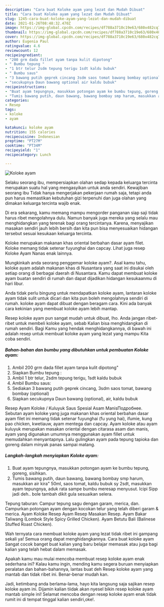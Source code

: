 ```yaml
---
description: "Cara buat Koloke ayam yang lezat dan Mudah Dibuat"
title: "Cara buat Koloke ayam yang lezat dan Mudah Dibuat"
slug: 1245-cara-buat-koloke-ayam-yang-lezat-dan-mudah-dibuat
date: 2021-01-26T08:48:32.470Z
image: https://img-global.cpcdn.com/recipes/df788a3710c19e63/680x482cq70/koloke-ayam-foto-resep-utama.jpg
thumbnail: https://img-global.cpcdn.com/recipes/df788a3710c19e63/680x482cq70/koloke-ayam-foto-resep-utama.jpg
cover: https://img-global.cpcdn.com/recipes/df788a3710c19e63/680x482cq70/koloke-ayam-foto-resep-utama.jpg
author: Eugenia Paul
ratingvalue: 4.6
reviewcount: 12
recipeingredient:
- "200 grm dada fillet ayam tanpa kulit dipotong"
- " Bumbu tepung "
- "1 btr telur 2sdm tepung terigu 1sdt kaldu bubuk"
- " Bumbu saus"
- "3 bawang putih geprek cincang 3sdm saos tomat bawang bombay optional"
- "secukupnya Daun bawang optional air kaldu bubuk"
recipeinstructions:
- "Buat ayam tepungnya, masukkan potongan ayam ke bumbu tepung, goreng, sisihkan."
- "Tumis bawang putih, daun bawang, bawang bombay smp harum, masukkan air kira&#34; 50ml, saos tomat, kaldu bubuk sy 2sdt, masukkan ayam tepungnya, aduk rata sampe bumbu meresap menyusut. Icipi Sipp jadi deh.. bole tambah dikit gula sesuaikan selera."
categories:
- Resep
tags:
- koloke
- ayam

katakunci: koloke ayam 
nutrition: 155 calories
recipecuisine: Indonesian
preptime: "PT27M"
cooktime: "PT34M"
recipeyield: "1"
recipecategory: Lunch

---
```



![Koloke ayam](https://img-global.cpcdn.com/recipes/df788a3710c19e63/680x482cq70/koloke-ayam-foto-resep-utama.jpg)

Selaku seorang ibu, mempersiapkan olahan sedap kepada keluarga tercinta merupakan suatu hal yang mengasyikan untuk anda sendiri. Kewajiban seorang ibu Tidak hanya mengerjakan pekerjaan rumah saja, tetapi anda pun harus memastikan kebutuhan gizi terpenuhi dan juga olahan yang dimakan keluarga tercinta wajib enak.

Di era  sekarang, kamu memang mampu mengorder panganan siap saji tidak harus ribet mengolahnya dulu. Namun banyak juga mereka yang selalu mau menghidangkan yang terenak bagi orang tercintanya. Karena, menyajikan masakan sendiri jauh lebih bersih dan kita pun bisa menyesuaikan hidangan tersebut sesuai kesukaan keluarga tercinta. 

Koloke merupakan makanan khas oriental berbahan dasar ayam filet. Koloke memang tidak setenar fuyunghai dan capcay. Lihat juga resep Koloke Ayam Nanas enak lainnya.

Mungkinkah anda seorang penggemar koloke ayam?. Asal kamu tahu, koloke ayam adalah makanan khas di Nusantara yang saat ini disukai oleh setiap orang di berbagai daerah di Nusantara. Kamu dapat membuat koloke ayam buatan sendiri di rumah dan dapat dijadikan hidangan kesukaanmu di hari libur.

Anda tidak perlu bingung untuk mendapatkan koloke ayam, lantaran koloke ayam tidak sulit untuk dicari dan kita pun boleh mengolahnya sendiri di rumah. koloke ayam dapat dibuat dengan beragam cara. Kini ada banyak cara kekinian yang membuat koloke ayam lebih mantap.

Resep koloke ayam pun sangat mudah untuk dibuat, lho. Anda jangan ribet-ribet untuk membeli koloke ayam, sebab Kalian bisa menghidangkan di rumah sendiri. Bagi Kamu yang hendak menghidangkannya, di bawah ini adalah resep untuk membuat koloke ayam yang lezat yang mampu Kita coba sendiri.

<!--inarticleads1-->

##### Bahan-bahan dan bumbu yang dibutuhkan untuk pembuatan Koloke ayam:

1. Ambil 200 grm dada fillet ayam tanpa kulit dipotong&#34;
1. Siapkan  Bumbu tepung :
1. Ambil 1 btr telur, 2sdm tepung terigu, 1sdt kaldu bubuk
1. Ambil  Bumbu saus:
1. Sediakan 3 bawang putih geprek cincang, 3sdm saos tomat, bawang bombay (optional)
1. Siapkan secukupnya Daun bawang (optional), air, kaldu bubuk


Resep Ayam Koloke / Kuluyuk Saus Spesial Asam ManisПодробнее. Sebutan ayam koloke yang juga makanan khas oriental berbahan dasar ayam filet ini memang tidak setenar fuyunghai (fu yung hai), ifumie, kung pao chicken, kwetiauw, ayam mentega dan capcay. Ayam koloke atau ayam kuluyuk merupakan masakan oriental dengan citarasa asam dan manis, ayam yang digunakan umumnya menggunakan ayam fillet untuk memudahkan menyantapnya. Lalu gulingkan ayam pada tepung tapioka dan goreng dalam minyak panas sampai matang. 

<!--inarticleads2-->

##### Langkah-langkah menyiapkan Koloke ayam:

1. Buat ayam tepungnya, masukkan potongan ayam ke bumbu tepung, goreng, sisihkan.
1. Tumis bawang putih, daun bawang, bawang bombay smp harum, masukkan air kira&#34; 50ml, saos tomat, kaldu bubuk sy 2sdt, masukkan ayam tepungnya, aduk rata sampe bumbu meresap menyusut. Icipi Sipp jadi deh.. bole tambah dikit gula sesuaikan selera.


Tepung taburan: Campur tepung sagu dengan garam, merica, dan. Campurkan potongan ayam dengan kocokan telur yang telah diberi garam &amp; merica. Ayam Koloke Resep Ayam Resep Masakan Resep. Ayam Bakar Taliwang (Lombok Style Spicy Grilled Chicken). Ayam Betutu Bali (Balinese Stuffed Roast Chicken). 

Wah ternyata cara membuat koloke ayam yang lezat tidak ribet ini gampang sekali ya! Semua orang dapat menghidangkannya. Cara buat koloke ayam Sangat cocok banget buat kalian yang baru belajar memasak atau juga bagi kalian yang telah hebat dalam memasak.

Apakah kamu mau mulai mencoba membuat resep koloke ayam enak sederhana ini? Kalau kamu ingin, mending kamu segera buruan menyiapkan peralatan dan bahan-bahannya, lantas buat deh Resep koloke ayam yang mantab dan tidak ribet ini. Benar-benar mudah kan. 

Jadi, ketimbang anda berlama-lama, hayo kita langsung saja sajikan resep koloke ayam ini. Dijamin kalian tiidak akan nyesel bikin resep koloke ayam mantab simple ini! Selamat mencoba dengan resep koloke ayam enak tidak rumit ini di tempat tinggal kalian sendiri,oke!.

